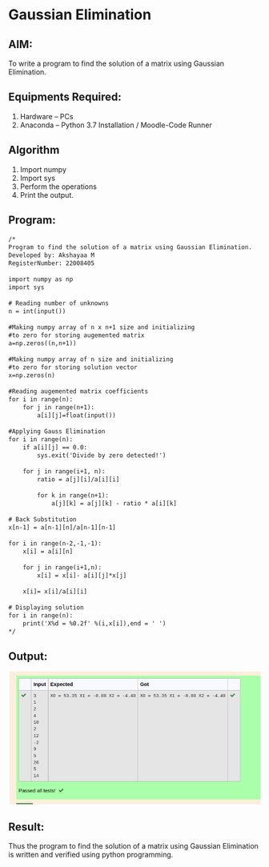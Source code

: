 # Gaussian Elimination

## AIM:
To write a program to find the solution of a matrix using Gaussian Elimination.

## Equipments Required:
1. Hardware – PCs
2. Anaconda – Python 3.7 Installation / Moodle-Code Runner

## Algorithm
1. Import numpy
2. Import sys
3. Perform the operations
4. Print the output.

## Program:
```
/*
Program to find the solution of a matrix using Gaussian Elimination.
Developed by: Akshayaa M
RegisterNumber: 22008405

import numpy as np
import sys 

# Reading number of unknowns
n = int(input())

#Making numpy array of n x n+1 size and initializing
#to zero for storing augemented matrix
a=np.zeros((n,n+1))

#Making numpy array of n size and initializing
#to zero for storing solution vector
x=np.zeros(n)

#Reading augemented matrix coefficients
for i in range(n):
    for j in range(n+1):
        a[i][j]=float(input())
        
#Applying Gauss Elimination
for i in range(n):
    if a[i][j] == 0.0:
        sys.exit('Divide by zero detected!')
    
    for j in range(i+1, n):
        ratio = a[j][i]/a[i][i]
        
        for k in range(n+1):
            a[j][k] = a[j][k] - ratio * a[i][k]
            
# Back Substitution
x[n-1] = a[n-1][n]/a[n-1][n-1]

for i in range(n-2,-1,-1):
    x[i] = a[i][n]
    
    for j in range(i+1,n):
        x[i] = x[i]- a[i][j]*x[j]
        
    x[i]= x[i]/a[i][i]
    
# Displaying solution
for i in range(n):
    print('X%d = %0.2f' %(i,x[i]),end = ' ')
*/
```

## Output:
![gaussian elimination](gaussian.png)


## Result:
Thus the program to find the solution of a matrix using Gaussian Elimination is written and verified using python programming.

